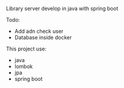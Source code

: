 Library server develop in java with spring boot


Todo:
- Add adn check user
- Database inside docker



This project use:
- java
- lombok
- jpa
- spring boot